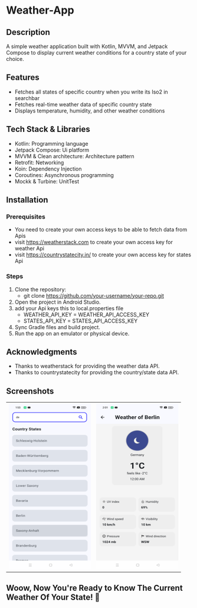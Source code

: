 # Weather-App

## Description
  A simple weather application built with Kotlin, MVVM, and Jetpack Compose to display current weather conditions for a country state of your choice.

## Features
- Fetches all states of specific country when you write its Iso2 in searchbar
- Fetches real-time weather data of specific country state
- Displays temperature, humidity, and other weather conditions

## Tech Stack & Libraries
- Kotlin: Programming language
- Jetpack Compose: Ui platform
- MVVM & Clean architecture: Architecture pattern 
- Retrofit: Networking
- Koin: Dependency Injection
- Coroutines: Asynchronous programming
- Mockk & Turbine: UnitTest

## Installation

### Prerequisites
- You need to create your own access keys to be able to fetch data from Apis
- visit https://weatherstack.com to create your own access key for weather Api
- visit https://countrystatecity.in/ to create your own access key for states Api

### Steps
1. Clone the repository:
   - git clone https://github.com/your-username/your-repo.git
2. Open the project in Android Studio.
3. add your Api keys this to local.properties file
   - WEATHER_API_KEY = WEATHER_API_ACCESS_KEY
   - STATES_API_KEY = STATES_API_ACCESS_KEY
4. Sync Gradle files and build project.
5. Run the app on an emulator or physical device.

## Acknowledgments
- Thanks to weatherstack for providing the weather data API.
- Thanks to countrystatecity for providing the country/state data API.

## Screenshots
<table>
  <tr>
    <td><img src="https://github.com/shady-byte/Weather-App/blob/8b559819c55aa2cf6ca9e0afd64536d795a0a6d4/states-screenshot.png" width=223 height=450></td>
    <td><img src="https://github.com/shady-byte/Weather-App/blob/8b559819c55aa2cf6ca9e0afd64536d795a0a6d4/weather-screenshot.png" width=223 height=450></td>
  </tr>
 </table>

 
## Woow, Now You're Ready to Know The Current Weather Of Your State! 🚀

  
